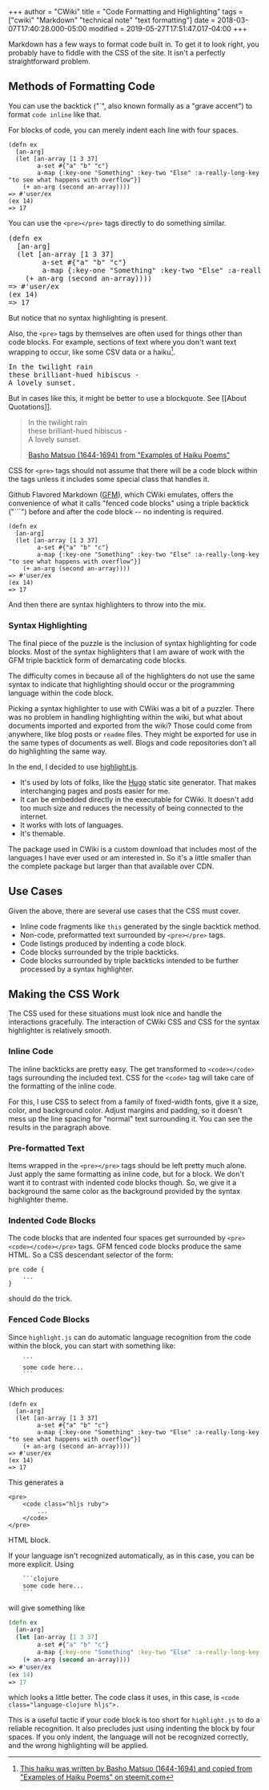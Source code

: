 +++
author = "CWiki"
title = "Code Formatting and Highlighting"
tags = ["cwiki" "Markdown" "technical note" "text formatting"]
date = 2018-03-07T17:40:28.000-05:00
modified = 2019-05-27T17:51:47.017-04:00
+++

Markdown has a few ways to format code built in. To get it to look right, you probably have to fiddle with the CSS of the site. It isn't a perfectly straightforward problem.

## Methods of Formatting Code ##

You can use the backtick ("\`", also known formally as a "grave accent") to format `code inline` like that.

For blocks of code, you can merely indent each line with four spaces.

    (defn ex
      [an-arg]
      (let [an-array [1 3 37]
            a-set #{"a" "b" "c"}
            a-map {:key-one "Something" :key-two "Else" :a-really-long-key "to see what happens with overflow"}]
        (+ an-arg (second an-array))))
    => #'user/ex
    (ex 14)
    => 17

You can use the `<pre></pre>` tags directly to do something similar.

<pre>
(defn ex
  [an-arg]
  (let [an-array [1 3 37]
        a-set #{"a" "b" "c"}
        a-map {:key-one "Something" :key-two "Else" :a-really-long-key "to see what happens with overflow"}]
    (+ an-arg (second an-array))))
=> #'user/ex
(ex 14)
=> 17
</pre>

But notice that no syntax highlighting is present.

Also, the `<pre>` tags by themselves are often used for things other than code blocks. For example, sections of text where you don't want text wrapping to occur, like some CSV data or a haiku[^1].

<pre>
In the twilight rain
these brilliant-hued hibiscus -
A lovely sunset.
</pre>

But in cases like this, it might be better to use a blockquote. See [[About Quotations]].

>In the twilight rain<br/>
>these brilliant-hued hibiscus -<br/>
>A lovely sunset.<br/><footer>[Basho Matsuo (1644-1694) from "Examples of Haiku Poems"](http://examples.yourdictionary.com/examples-of-haiku-poems.html)</footer>

CSS for `<pre>` tags should not assume that there will be a code block within the tags unless it includes some special class that handles it.

Github Flavored Markdown ([GFM](https://github.github.com/gfm/)), which CWiki emulates, offers the convenience of what it calls "fenced code blocks" using a triple backtick ("\`\`\`") before and after the code block -- no indenting is required.

```
(defn ex
  [an-arg]
  (let [an-array [1 3 37]
        a-set #{"a" "b" "c"}
        a-map {:key-one "Something" :key-two "Else" :a-really-long-key "to see what happens with overflow"}]
    (+ an-arg (second an-array))))
=> #'user/ex
(ex 14)
=> 17
```

And then there are syntax highlighters to throw into the mix.

### Syntax Highlighting ###

The final piece of the puzzle is the inclusion of syntax highlighting for code blocks. Most of the syntax highlighters that I am aware of work with the GFM triple backtick form of demarcating code blocks.

The difficulty comes in because all of the highlighters do not use the same syntax to indicate that highlighting should occur or the programming language within the code block.

Picking a syntax highlighter to use with CWiki was a bit of a puzzler. There was no problem in handling highlighting within the wiki, but what about documents imported and exported from the wiki? Those could come from anywhere, like blog posts or `readme` files. They might be exported for use in the same types of documents as well. Blogs and code repositories don't all do highlighting the same way.

In the end, I decided to use [highlight.js](https://highlightjs.org).

* It's used by lots of folks, like the [Hugo](https://gohugo.io) static site generator. That makes interchanging pages and posts easier for me.
* It can be embedded directly in the executable for CWiki. It doesn't add too much size and reduces the necessity of being connected to the internet.
* It works with lots of languages.
* It's themable.

The package used in CWiki is a custom download that includes most of the languages I have ever used or am interested in. So it's a little smaller than the complete package but larger than that available over CDN.

## Use Cases ##

Given the above, there are several use cases that the CSS must cover.

* Inline code fragments like `this` generated by the single backtick method.
* Non-code, preformatted text surrounded by `<pre></pre>` tags.
* Code listings produced by indenting a code block.
* Code blocks surrounded by the triple backticks.
* Code blocks surrounded by triple backticks intended to be further processed by a syntax highlighter.

## Making the CSS Work ##

The CSS used for these situations must look nice and handle the interactions gracefully. The interaction of CWiki CSS and CSS for the syntax highlighter is relatively smooth.

### Inline Code ###

The inline backticks are pretty easy. The get transformed to `<code></code>` tags surrounding the included text. CSS for the `<code>` tag will take care of the formatting of the inline code.

For this, I use CSS to select from a family of fixed-width fonts, give it a size, color, and background color. Adjust margins and padding, so it doesn't mess up the line spacing for "normal" text surrounding it. You can see the results in the paragraph above.

### Pre-formatted Text ###

Items wrapped in the `<pre></pre>` tags should be left pretty much alone. Just apply the same formatting as inline code, but for a block. We don't want it to contrast with indented code blocks though. So, we give it a background the same color as the background provided by the syntax highlighter theme.

### Indented Code Blocks ###

The code blocks that are indented four spaces get surrounded by `<pre><code></code></pre>` tags. GFM fenced code blocks produce the same HTML. So a CSS descendant selector of the form:

    pre code {
        ...
    }

should do the trick.

### Fenced Code Blocks ###

Since `highlight.js` can do automatic language recognition from the code within the block, you can start with something like:

```
    ```
    some code here...
    ```
```

Which produces:

```
(defn ex
  [an-arg]
  (let [an-array [1 3 37]
        a-set #{"a" "b" "c"}
        a-map {:key-one "Something" :key-two "Else" :a-really-long-key "to see what happens with overflow"}]
    (+ an-arg (second an-array))))
=> #'user/ex
(ex 14)
=> 17
```

This generates a 

```
<pre>
    <code class="hljs ruby">
        ...
    </code>
</pre>
```

HTML block.

If your language isn't recognized automatically, as in this case, you can be more explicit. Using

```
    ```clojure
    some code here...
    ```
```

will give something like

```clojure
(defn ex
  [an-arg]
  (let [an-array [1 3 37]
        a-set #{"a" "b" "c"}
        a-map {:key-one "Something" :key-two "Else" :a-really-long-key "to see what happens with overflow"}]
    (+ an-arg (second an-array))))
=> #'user/ex
(ex 14)
=> 17
```

which looks a little better. The code class it uses, in this case, is `<code class="language-clojure hljs">.`

This is a useful tactic if your code block is too short for `highlight.js` to do a reliable recognition. It also precludes just using indenting the block by four spaces. If you only indent, the language will not be recognized correctly, ​and the wrong highlighting will be applied.

[^1]: [This haiku was written by Basho Matsuo (1644-1694) and copied from "Examples of Haiku Poems" on steemit.com](http://examples.yourdictionary.com/examples-of-haiku-poems.html)
